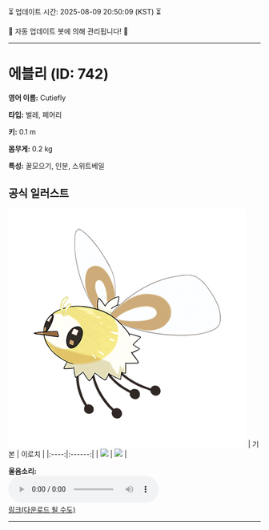 
⏳ 업데이트 시간: 2025-08-09 20:50:09 (KST) ⏳

🤖 자동 업데이트 봇에 의해 관리됩니다! 🤖

---

# 에블리 (ID: 742)
**영어 이름:** Cutiefly

**타입:** 벌레, 페어리

**키:** 0.1 m

**몸무게:** 0.2 kg

**특성:** 꿀모으기, 인분, 스위트베일

## 공식 일러스트
![](https://raw.githubusercontent.com/PokeAPI/sprites/master/sprites/pokemon/other/official-artwork/742.png)
| 기본 | 이로치 |
|:----:|:------:|
| <img src="http://play.pokemonshowdown.com/sprites/ani/cutiefly.gif" width="200"> | <img src="http://play.pokemonshowdown.com/sprites/ani-shiny/cutiefly.gif" width="200"> |

**울음소리:**<br><audio controls src="https://raw.githubusercontent.com/PokeAPI/cries/main/cries/pokemon/latest/742.ogg"></audio><br> [링크(다운로드 될 수도)](https://raw.githubusercontent.com/PokeAPI/cries/main/cries/pokemon/latest/742.ogg)


---
